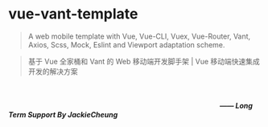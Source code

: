 # vue-vant-template
>A web mobile template with Vue, Vue-CLI, Vuex, Vue-Router, Vant, Axios, Scss, Mock, Eslint and Viewport adaptation scheme.

>基于 Vue 全家桶和 Vant 的 Web 移动端开发脚手架  |  Vue 移动端快速集成开发的解决方案

<br /><br />
　　　　　　　　　　　　　　　　　　　　　　　　　　　　　　***—— Long Term Support By JackieCheung***

